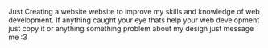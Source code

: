 Just Creating a website website to improve my skills and knowledge of web development. If anything caught your eye thats help your web development just copy it or anything something problem about my design just message me :3 
